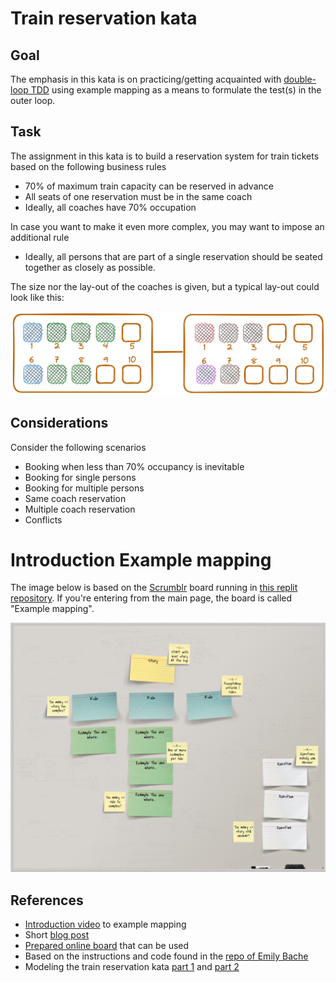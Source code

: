 # Train reservation kata

## Goal

The emphasis in this kata is on practicing/getting acquainted with 
[double-loop TDD](https://sammancoaching.org/learning_hours/bdd/double_loop_tdd.html)
using example mapping as a means to formulate the test(s) in the outer loop.

## Task

The assignment in this kata is to build a reservation system for
train tickets based on the following business rules

- 70% of maximum train capacity can be reserved in advance
- All seats of one reservation must be in the same coach
- Ideally, all coaches have 70% occupation

In case you want to make it even more complex, you may want
to impose an additional rule

- Ideally, all persons that are part of a single reservation
  should be seated together as closely as possible.

The size nor the lay-out of the coaches is given, but a typical lay-out
could look like this:

![Sample configuration](./images/train-reservation-kata.png)

## Considerations

Consider the following scenarios

- Booking when less than 70% occupancy is inevitable
- Booking for single persons
- Booking for multiple persons
- Same coach reservation
- Multiple coach reservation
- Conflicts

# Introduction Example mapping

The image below is based on the [Scrumblr](http://scrumblr.ca/) board running in 
[this replit repository](https://scrumblr.zwh.repl.co/Example%20mapping). 
If you're entering from the main page, the board is called "Example mapping".

![Example mapping](./images/example-mapping.png)


## References

- [Introduction video](https://www.youtube.com/watch?v=VwvrGfWmG_U) to example mapping
- Short [blog post](https://cucumber.io/blog/bdd/example-mapping-introduction/)
- [Prepared online board](https://scrumblr.zwh.repl.co/Example%20mapping) that can be used
- Based on the instructions and code found in the [repo of Emily Bache](https://github.com/emilybache/KataTrainReservation/tree/master#readme)
- Modeling the train reservation kata
  [part 1](https://sadraskol.com/posts/modeling-the-train-reservation-kata-part-1/) and
  [part 2](https://sadraskol.com/posts/modeling-the-train-reservation-kata-part-2/)